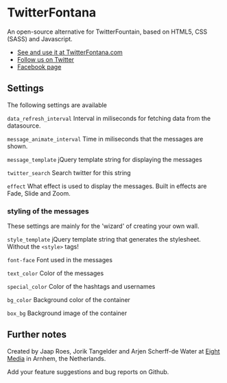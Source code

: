 # TwitterFontana

An open-source alternative for TwitterFountain, based on HTML5, CSS (SASS)
and Javascript.

- [See and use it at TwitterFontana.com](http://www.twitterfontana.com/)
- [Follow us on Twitter](https://twitter.com/#!/tweetfontana)
- [Facebook page](https://www.facebook.com/twitterfontana)

## Settings

The following settings are available

`data_refresh_interval`
Interval in miliseconds for fetching data from the datasource.

`message_animate_interval`
Time in miliseconds that the messages are shown.

`message_template`
jQuery template string for displaying the messages

`twitter_search`
Search twitter for this string

`effect`
What effect is used to display the messages. Built in effects are Fade, Slide
and Zoom.

### styling of the messages

These settings are mainly for the 'wizard' of creating your own wall.

`style_template`
jQuery template string that generates the stylesheet. Without the
```<style>``` tags!

`font-face` 
Font used in the messages

`text_color`
Color of the messages

`special_color`
Color of the hashtags and usernames

`bg_color`
Background color of the container

`box_bg`
Background image of the container

## Further notes
Created by Jaap Roes, Jorik Tangelder and Arjen Scherff-de Water
at [Eight Media](http://eight.nl) in Arnhem, the Netherlands.

Add your feature suggestions and bug reports on Github.
